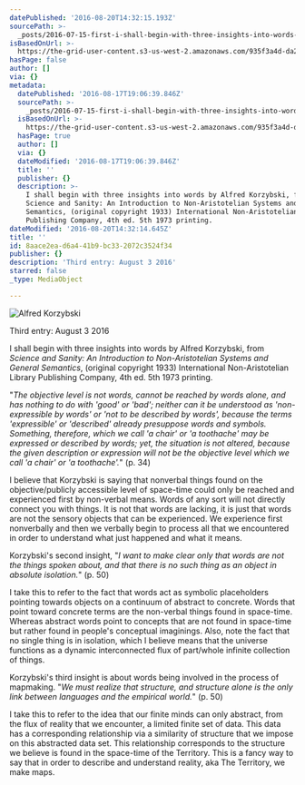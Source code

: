 ```yaml
---
datePublished: '2016-08-20T14:32:15.193Z'
sourcePath: >-
  _posts/2016-07-15-first-i-shall-begin-with-three-insights-into-words-by-alfre.md
isBasedOnUrl: >-
  https://the-grid-user-content.s3-us-west-2.amazonaws.com/935f3a4d-da2a-4467-b5d6-68ba1d911d57.jpg
hasPage: false
author: []
via: {}
metadata:
  datePublished: '2016-08-17T19:06:39.846Z'
  sourcePath: >-
    _posts/2016-07-15-first-i-shall-begin-with-three-insights-into-words-by-alfre.md
  isBasedOnUrl: >-
    https://the-grid-user-content.s3-us-west-2.amazonaws.com/935f3a4d-da2a-4467-b5d6-68ba1d911d57.jpg
  hasPage: true
  author: []
  via: {}
  dateModified: '2016-08-17T19:06:39.846Z'
  title: ''
  publisher: {}
  description: >-
    I shall begin with three insights into words by Alfred Korzybski, from
    Science and Sanity: An Introduction to Non-Aristotelian Systems and General
    Semantics, (original copyright 1933) International Non-Aristotelian Library
    Publishing Company, 4th ed. 5th 1973 printing.
dateModified: '2016-08-20T14:32:14.645Z'
title: ''
id: 8aace2ea-d6a4-41b9-bc33-2072c3524f34
publisher: {}
description: 'Third entry: August 3 2016'
starred: false
_type: MediaObject

---
```

![Alfred Korzybski](https://the-grid-user-content.s3-us-west-2.amazonaws.com/935f3a4d-da2a-4467-b5d6-68ba1d911d57.jpg)

Third entry: August 3 2016

I shall begin with three insights into words by Alfred Korzybski, from _Science and Sanity: An Introduction to Non-Aristotelian Systems and General Semantics_, (original copyright 1933) International Non-Aristotelian Library Publishing Company, 4th ed. 5th 1973 printing.

"_The objective level is not words, cannot be reached by words alone, and has nothing to do with 'good' or 'bad'; neither can it be understood as 'non-expressible by words' or 'not to be described by words', because the terms 'expressible' or 'described' already presuppose words and symbols. Something, therefore, which we call 'a chair' or 'a toothache' may be expressed or described by words; yet, the situation is not altered, because the given description or expression will not be the objective level which we call 'a chair' or 'a toothache'._" (p. 34)

I believe that Korzybski is saying that nonverbal things found on the objective/publicly accessible level of space-time could only be reached and experienced first by non-verbal means. Words of any sort will not directly connect you with things. It is not that words are lacking, it is just that words are not the sensory objects that can be experienced. We experience first nonverbally and then we verbally begin to process all that we encountered in order to understand what just happened and what it means.

Korzybski's second insight, "_I want to make clear only that words are not the things spoken about, and that there is no such thing as an object in absolute isolation._" (p. 50)

I take this to refer to the fact that words act as symbolic placeholders pointing towards objects on a continuum of abstract to concrete. Words that point toward concrete terms are the non-verbal things found in space-time. Whereas abstract words point to concepts that are not found in space-time but rather found in people's conceptual imaginings. Also, note the fact that no single thing is in isolation, which I believe means that the universe functions as a dynamic interconnected flux of part/whole infinite collection of things.

Korzybski's third insight is about words being involved in the process of mapmaking. "_We must realize that structure, and structure alone is the only link between languages and the empirical world._" (p. 50)

I take this to refer to the idea that our finite minds can only abstract, from the flux of reality that we encounter, a limited finite set of data. This data has a corresponding relationship via a similarity of structure that we impose on this abstracted data set. This relationship corresponds to the structure we believe is found in the space-time of the Territory. This is a fancy way to say that in order to describe and understand reality, aka The Territory, we make maps.